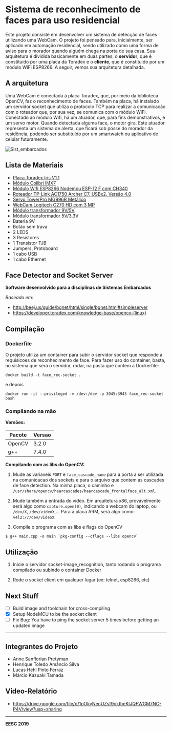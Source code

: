 # Sistema de reconhecimento de faces para uso residencial

Este projeto consiste em desenvolver um sistema de detecção de faces utilizando uma WebCam.
O projeto foi pensado para, inicialmente, ser aplicado em automação residencial, sendo
utilizado como uma forma de aviso para o morador quando alguém chega na porta de sua casa.
Sua arquitetura é dividida basicamente em duas partes: o **servidor**, que é constituido por 
uma placa da Toradex e o **cliente**, que é constituido por um módulo WiFi ESP8266. A seguir,
vemos sua arquitetura detalhada.

## A arquitetura

Uma WebCam é conectada à placa Toradex, que, por meio da biblioteca OpenCV, faz o reconhecimento
de faces. Também na placa, há instalado um servidor socket que utiliza o protocolo TCP para 
realizar a comunicacão com o roteador que, por sua vez, se comunica com o módulo WiFi.
Conectado ao módulo Wifi, há um atuador, que, para fins demonstrativos, é um servo motor.
Quando detectada alguma face, o motor gira. Este atuador representa um sistema de alerta, que 
ficará sob posse do morador da residência, podendo ser substituído por um smartwatch ou aplicativo
de celular futuramente.

![Sist_embarcados](https://user-images.githubusercontent.com/15917260/60630358-27eb4800-9dd0-11e9-8480-9c282552bfbf.png)

## Lista de Materiais 

- [Placa Toradex Iris V1.1](https://docs.toradex.com/100069-iris-datasheet.pdf)
- [Módulo Colibri iMX7](https://docs.toradex.com/103125-colibri-arm-som-imx7-datasheet.pdf)
- [Módulo Wifi ESP8266 Nodemcu ESP-12 F com CH340](https://pt.aliexpress.com/item/NodeMcu-Lua-WIFI-development-board-based-on-the-ESP8266-Internet-of-things/32443964726.html?src=google&albslr=220578590&src=google&albch=shopping&acnt=494-037-6276&isdl=y&slnk=&plac=&mtctp=&albbt=Google_7_shopping&aff_platform=google&aff_short_key=UneMJZVf&&albagn=888888&albcp=1626568036&albag=65942329430&trgt=296904914040&crea=pt32443964726&netw=u&device=c&gclid=Cj0KCQjwpPHoBRC3ARIsALfx-_KhjD9Dkb1STRaHk6n5FtzH-hasCTEMFW4YdTQbAvpGQZqzyBTc_LEaAllNEALw_wcB&gclsrc=aw.ds)
- [Roteador TP-Link AC1750 Archer C7, USBx2, Versão 4.0](https://www.amazon.com.br/Roteador-TP-Link-AC1750-Archer-Vers%C3%A3o/dp/B00BUSDVBQ?tag=goog0ef-20&smid=A2P1KJPEKWNQPI&ascsubtag=go_958276976_46095487085_227548540242_aud-519888259198:pla-619540903576_c_)
- [Servo TowerPro MG996R Metálico](https://www.robocore.net/loja/servos/servo-towerpro-mg996r-metalico?gclid=Cj0KCQjwpPHoBRC3ARIsALfx-_JNA91HuvkCS4ewRt8Rn_2zqMHUNEQGbv1_TXIphOG0IIVh_E-hNJwaAlRhEALw_wcB)
- [WebCam Logitech C270 HD com 3 MP](https://www.amazon.com.br/WebCam-Logitech-Chamadas-Grava%C3%A7%C3%B5es-Widescreen/dp/B003PAOAWG?tag=goog0ef-20&smid=A1ZZFT5FULY4LN&ascsubtag=go_1672062633_70247349012_323744819265_pla-609607383072_c_)
- [Módulo transformador 9V/5V](https://produto.mercadolivre.com.br/MLB-1024031060-modulo-fonte-ajustavel-dc-dc-arduino-12v-9v-5v-3v-3a-_JM)
- [Módulo transformador 5V/3.3V](https://br.banggood.com/3_3V-5V-TTL-Bi-directional-Logic-Level-Converter-For-Arduino-p-949438.html?currency=BRL&utm_source=googleshopping&utm_medium=cpc_bgcs&utm_content=garman&utm_campaign=pla-brg-all-pc&gclid=Cj0KCQjwpPHoBRC3ARIsALfx-_Ly9bMVwMS0x-_60kZ77GNru40HFnyHKvCYfJuG3auw4e6injNHKPwaAmelEALw_wcB&cur_warehouse=CN)
- Bateria 9V
- Botão sem trava
- 2 LEDS
- 3 Resistores
- 1 Transistor TJB
- Jumpers, Protoboard
- 1 cabo USB
- 1 cabo Ethernet

## Face Detector and Socket Server

**Software desenvolvido para a disciplinas de Sistemas Embarcados**

*Baseado em:*

- http://beej.us/guide/bgnet/html/single/bgnet.html#simpleserver
- https://developer.toradex.com/knowledge-base/opencv-(linux)

## Compilação

### Dockerfile

O projeto utiliza um container para subir o servidor socket que responde a requisicoes de
reconhecimento de face. Para fazer uso do container, basta, no sistema que será o servidor,
rodar, na pasta que contem a Dockerfile:

```
docker build -t face_rec-socket .
```

e depois 

```
docker run -it --privileged -v /dev:/dev -p 3945:3945 face_rec-socket bash
```

### Compilando na mão

**Versões:**

| Pacote | Versao |
| ------ | ------ |
| OpenCV | 3.2.0 |
| g++ | 7.4.0 |

**Compilando com as libs do OpenCV:**

1. Mude as variaveis `PORT` e `face_cascade_name` para a porta a ser utilizada na
comunicacao dos sockets e para o arquivo que contem as cascades de face detection.
Na minha placa, o caminho e `/usr/share/opencv/haarcascades/haarcascade_frontalface_alt.xml`.

2. Mude também a entrada do vídeo. Em arquitetura x86, provavelmente será algo
como `capture.open(0)`, indicando a webcam do laptop, ou `/dev/X`, `/dev/videoX`,...
Para a placa ARM, será algo como: `v4l2:///dev/videoX`.

3. Compile o programa com as libs e flags do OpenCV

```
$ g++ main.cpp -o main `pkg-config --cflags --libs opencv`
```

## Utilização

1. Inicie o servidor socket-image_recognition, tanto rodando o programa compilado
ou subindo o container Docker

2. Rode o socket client em qualquer lugar (ex: telnet, esp8266, etc)

## Next Stuff

- [ ] Build image and toolchain for cross-compiling
- [x] Setup NodeMCU to be the socket client
- [ ] Fix Bug: You have to ping the socket server 5 times before getting an updated image
______
## Integrantes do Projeto

- Anne Sanflorian Pretyman
- Henrique Toledo Amâncio Silva
- Lucas Hehl Pinto Ferraz
- Márcio Kazuaki Tamada

## Vídeo-Relatório

- https://drive.google.com/file/d/1pOkyNenUZsf9oktheKlJQFWGM7NC-P4V/view?usp=sharing
______

**EESC 2019**

